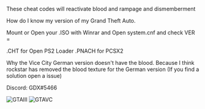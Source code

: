 These cheat codes will reactivate blood and rampage and dismemberment

How do I know my version of my Grand Theft Auto.

Mount or Open your .ISO with Winrar and Open system.cnf and check VER =

.CHT for Open PS2 Loader
.PNACH for PCSX2

Why the Vice City German version doesn't have the blood. 
Because I think rockstar has removed the blood texture for the German version
(If you find a solution open a issue)

Discord: GDX#5466



![GTAIII](https://user-images.githubusercontent.com/22562949/192527672-d6e1ec46-89c0-4c9c-944e-713956f2ebd9.png)
![GTAVC](https://user-images.githubusercontent.com/22562949/192527693-0cb94767-9646-40ad-ba10-1ece18b0cf44.png)
